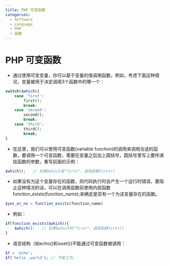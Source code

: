 ```yaml
---
title: PHP 可变函数
categories:
  - Software
  - Language
  - PHP
  - 函数
---
```

# PHP 可变函数

- 通过使用可变变量，你可以基于变量的值调用函数，例如，考虑下面这种情况，变量被用于决定调用3个函数中的哪一个：

```php
switch($which){
    case 'first':
        first();
        break;
    case 'second':
        second();
        break;
    case 'third':
        third();
        break;
}
```

- 在这里，我们可以使用可变函数(variable function)的调用来调用合适的函数，要调用一个可变函数，需要在变量之后加上圆括号，圆括号里写上要传递给函数的参数，重写前面的示例：

```php
$which();	// 如果$which是"first"，调用函数first()
```

- 如果没有为这个变量存在的函数，则代码执行时会产生一个运行时错误，要阻止这种情况的话，可以在调用函数前使用内部函数function_exists(function_name);来确定是否有一个为该变量存在的函数。

```php
$yes_or_no = function_exists(function_name)
```

- 例如：

```php
if(function_exists($which)){
    $which():	// 如果$which时"first"，调用函数first()
}
```

- 语言结构（如echo()和isset())不能通过可变函数被调用：

```php
$f = 'echo';
$f('hello ,world');	// 不能工作。
```


